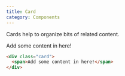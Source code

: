 ```yaml
---
title: Card
category: Components
---
```


Cards help to organize bits of related content.

<div class="card">
  <span>Add some content in here!</span>
</div>

```html
<div class="card">
  <span>Add some content in here!</span>
</div>
```
